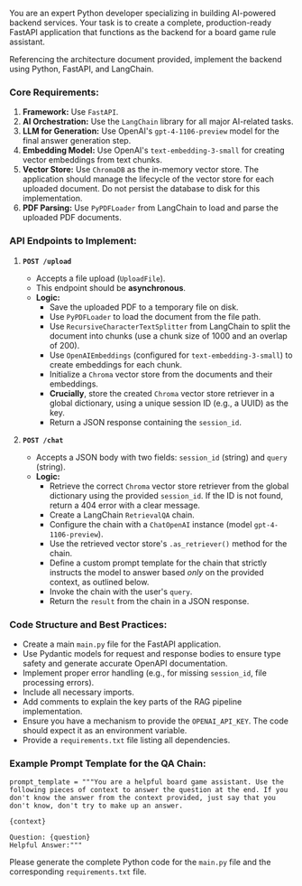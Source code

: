 You are an expert Python developer specializing in building AI-powered backend services. Your task is to create a complete, production-ready FastAPI application that functions as the backend for a board game rule assistant.

Referencing the architecture document provided, implement the backend using Python, FastAPI, and LangChain.

### **Core Requirements:**

1.  **Framework:** Use `FastAPI`.
2.  **AI Orchestration:** Use the `LangChain` library for all major AI-related tasks.
3.  **LLM for Generation:** Use OpenAI's `gpt-4-1106-preview` model for the final answer generation step.
4.  **Embedding Model:** Use OpenAI's `text-embedding-3-small` for creating vector embeddings from text chunks.
5.  **Vector Store:** Use `ChromaDB` as the in-memory vector store. The application should manage the lifecycle of the vector store for each uploaded document. Do not persist the database to disk for this implementation.
6.  **PDF Parsing:** Use `PyPDFLoader` from LangChain to load and parse the uploaded PDF documents.

### **API Endpoints to Implement:**

1.  **`POST /upload`**
    * Accepts a file upload (`UploadFile`).
    * This endpoint should be **asynchronous**.
    * **Logic:**
        * Save the uploaded PDF to a temporary file on disk.
        * Use `PyPDFLoader` to load the document from the file path.
        * Use `RecursiveCharacterTextSplitter` from LangChain to split the document into chunks (use a chunk size of 1000 and an overlap of 200).
        * Use `OpenAIEmbeddings` (configured for `text-embedding-3-small`) to create embeddings for each chunk.
        * Initialize a `Chroma` vector store from the documents and their embeddings.
        * **Crucially**, store the created `Chroma` vector store retriever in a global dictionary, using a unique session ID (e.g., a UUID) as the key.
        * Return a JSON response containing the `session_id`.

2.  **`POST /chat`**
    * Accepts a JSON body with two fields: `session_id` (string) and `query` (string).
    * **Logic:**
        * Retrieve the correct `Chroma` vector store retriever from the global dictionary using the provided `session_id`. If the ID is not found, return a 404 error with a clear message.
        * Create a LangChain `RetrievalQA` chain.
        * Configure the chain with a `ChatOpenAI` instance (model `gpt-4-1106-preview`).
        * Use the retrieved vector store's `.as_retriever()` method for the chain.
        * Define a custom prompt template for the chain that strictly instructs the model to answer based *only* on the provided context, as outlined below.
        * Invoke the chain with the user's `query`.
        * Return the `result` from the chain in a JSON response.

### **Code Structure and Best Practices:**

* Create a main `main.py` file for the FastAPI application.
* Use Pydantic models for request and response bodies to ensure type safety and generate accurate OpenAPI documentation.
* Implement proper error handling (e.g., for missing `session_id`, file processing errors).
* Include all necessary imports.
* Add comments to explain the key parts of the RAG pipeline implementation.
* Ensure you have a mechanism to provide the `OPENAI_API_KEY`. The code should expect it as an environment variable.
* Provide a `requirements.txt` file listing all dependencies.

### **Example Prompt Template for the QA Chain:**

```
prompt_template = """You are a helpful board game assistant. Use the following pieces of context to answer the question at the end. If you don't know the answer from the context provided, just say that you don't know, don't try to make up an answer.

{context}

Question: {question}
Helpful Answer:"""
```

Please generate the complete Python code for the `main.py` file and the corresponding `requirements.txt` file.
